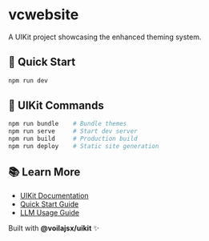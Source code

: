 # vcwebsite

A UIKit project showcasing the enhanced theming system.

## 🚀 Quick Start

```bash
npm run dev
```

## 🎨 UIKit Commands

```bash
npm run bundle    # Bundle themes
npm run serve     # Start dev server  
npm run build     # Production build
npm run deploy    # Static site generation
```

## 📚 Learn More

- [UIKit Documentation](https://github.com/voilajsx/uikit)
- [Quick Start Guide](https://github.com/voilajsx/uikit/blob/main/UIKIT_QUICK_START.md)
- [LLM Usage Guide](https://github.com/voilajsx/uikit/blob/main/UIKIT_LLM_GUIDE.md)

Built with **@voilajsx/uikit** ✨
